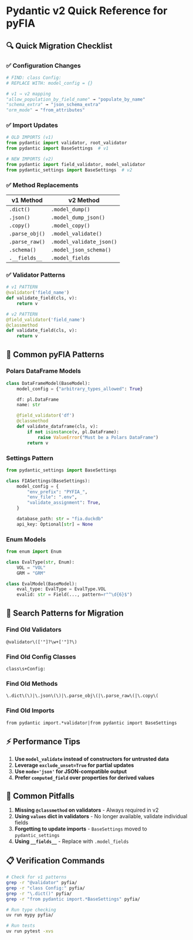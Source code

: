 # Pydantic v2 Quick Reference for pyFIA

## 🔍 Quick Migration Checklist

### ✅ Configuration Changes
```python
# FIND: class Config:
# REPLACE WITH: model_config = {}

# v1 → v2 mapping
"allow_population_by_field_name" → "populate_by_name"
"schema_extra" → "json_schema_extra"
"orm_mode" → "from_attributes"
```

### ✅ Import Updates
```python
# OLD IMPORTS (v1)
from pydantic import validator, root_validator
from pydantic import BaseSettings  # v1

# NEW IMPORTS (v2)
from pydantic import field_validator, model_validator
from pydantic_settings import BaseSettings  # v2
```

### ✅ Method Replacements
| v1 Method | v2 Method |
|-----------|-----------|
| `.dict()` | `.model_dump()` |
| `.json()` | `.model_dump_json()` |
| `.copy()` | `.model_copy()` |
| `.parse_obj()` | `.model_validate()` |
| `.parse_raw()` | `.model_validate_json()` |
| `.schema()` | `.model_json_schema()` |
| `.__fields__` | `.model_fields` |

### ✅ Validator Patterns
```python
# v1 PATTERN
@validator('field_name')
def validate_field(cls, v):
    return v

# v2 PATTERN
@field_validator('field_name')
@classmethod
def validate_field(cls, v):
    return v
```

## 🎯 Common pyFIA Patterns

### Polars DataFrame Models
```python
class DataFrameModel(BaseModel):
    model_config = {"arbitrary_types_allowed": True}

    df: pl.DataFrame
    name: str

    @field_validator('df')
    @classmethod
    def validate_dataframe(cls, v):
        if not isinstance(v, pl.DataFrame):
            raise ValueError("Must be a Polars DataFrame")
        return v
```

### Settings Pattern
```python
from pydantic_settings import BaseSettings

class FIASettings(BaseSettings):
    model_config = {
        "env_prefix": "PYFIA_",
        "env_file": ".env",
        "validate_assignment": True,
    }

    database_path: str = "fia.duckdb"
    api_key: Optional[str] = None
```

### Enum Models
```python
from enum import Enum

class EvalType(str, Enum):
    VOL = "VOL"
    GRM = "GRM"

class EvalModel(BaseModel):
    eval_type: EvalType = EvalType.VOL
    evalid: str = Field(..., pattern=r"^\d{6}$")
```

## 🔧 Search Patterns for Migration

### Find Old Validators
```regex
@validator\(['"]?\w+['"]?\)
```

### Find Old Config Classes
```regex
class\s+Config:
```

### Find Old Methods
```regex
\.dict\(\)|\.json\(\)|\.parse_obj\(|\.parse_raw\(|\.copy\(
```

### Find Old Imports
```regex
from pydantic import.*validator|from pydantic import BaseSettings
```

## ⚡ Performance Tips

1. **Use `model_validate` instead of constructors for untrusted data**
2. **Leverage `exclude_unset=True` for partial updates**
3. **Use `mode='json'` for JSON-compatible output**
4. **Prefer `computed_field` over properties for derived values**

## 🚨 Common Pitfalls

1. **Missing `@classmethod` on validators** - Always required in v2
2. **Using `values` dict in validators** - No longer available, validate individual fields
3. **Forgetting to update imports** - `BaseSettings` moved to `pydantic_settings`
4. **Using `__fields__`** - Replace with `.model_fields`

## 📋 Verification Commands

```bash
# Check for v1 patterns
grep -r "@validator" pyfia/
grep -r "class Config:" pyfia/
grep -r "\.dict()" pyfia/
grep -r "from pydantic import.*BaseSettings" pyfia/

# Run type checking
uv run mypy pyfia/

# Run tests
uv run pytest -xvs
```